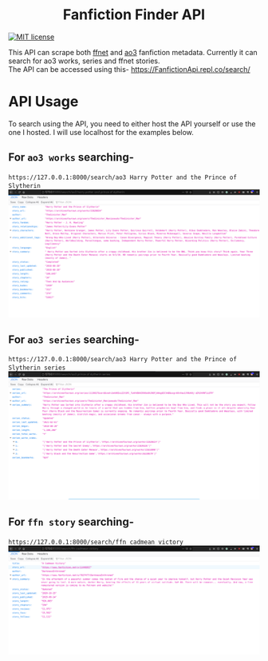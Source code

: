 <h1 align="center">Fanfiction Finder API</h1>

[![MIT license](https://img.shields.io/badge/License-MIT-blue.svg)](https://lbesson.mit-license.org/)

This API can scrape both [ffnet](https://www.fanfiction.net/) and [ao3](https://archiveofourown.org/) fanfiction metadata. Currently it can search for ao3 works, series and ffnet stories. <br>
The API can be accessed using this- 
https://FanfictionApi.repl.co/search/ <br>

# API Usage
To search using the API, you need to either host the API yourself or use the one I hosted. I will use localhost for the examples below.<br>

## For `ao3 works` searching-
`https://127.0.0.1:8000/search/ao3 Harry Potter and the Prince of Slytherin`
<br>
![](https://raw.githubusercontent.com/arzkar/Fanfiction-Finder-API/main/img/ao3_works.png)
<br>
## For `ao3 series` searching-
`https://127.0.0.1:8000/search/ao3 Harry Potter and the Prince of Slytherin series`
<br>
![](https://raw.githubusercontent.com/arzkar/Fanfiction-Finder-API/main/img/ao3_series.png)
<br>

## For `ffn story` searching-
`https://127.0.0.1:8000/search/ffn cadmean victory`
<br>
![](https://raw.githubusercontent.com/arzkar/Fanfiction-Finder-API/main/img/ffn_story.png)
<br>

